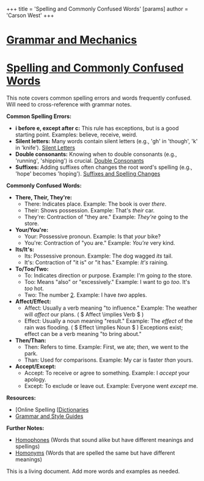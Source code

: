 +++
 title = 'Spelling and Commonly Confused Words'
[params]
	author = 'Carson West'
+++
# [Grammar and Mechanics](./../grammar-and-mechanics/)
# [Spelling and Commonly Confused Words](./../spelling-and-commonly-confused-words/)

This note covers common spelling errors and words frequently confused.  Will need to cross-reference with grammar notes.

**Common Spelling Errors:**

* **i before e, except after c:**  This rule has exceptions, but is a good starting point.  Examples:  believe, receive, weird.
* **Silent letters:**  Many words contain silent letters (e.g., 'gh' in 'though', 'k' in 'knife'). [Silent Letters](./../silent-letters/)
* **Double consonants:**  Knowing when to double consonants (e.g., 'running', 'shipping') is crucial. [Double Consonants](./../double-consonants/)
* **Suffixes:** Adding suffixes often changes the root word's spelling (e.g., 'hope' becomes 'hoping'). [Suffixes and Spelling Changes](./../suffixes-and-spelling-changes/)


**Commonly Confused Words:**

* **There, Their, They're:**
    * There:  Indicates place.  Example: The book is over *there*.
    * Their:  Shows possession. Example: That's *their* car.
    * They're: Contraction of "they are." Example: *They're* going to the store.
* **Your/You're:**
    * Your:  Possessive pronoun. Example: Is that *your* bike?
    * You're: Contraction of "you are." Example: *You're* very kind.
* **Its/It's:**
    * Its:  Possessive pronoun. Example: The dog wagged *its* tail.
    * It's: Contraction of "it is" or "it has." Example: *It's* raining.
* **To/Too/Two:**
    * To:  Indicates direction or purpose. Example: I'm going *to* the store.
    * Too:  Means "also" or "excessively." Example: I want to go *too*. It's *too* hot.
    * Two: The number [2](./../2/). Example: I have *two* apples.
* **Affect/Effect:**
    * Affect: Usually a verb meaning "to influence." Example: The weather will *affect* our plans.  ( $ Affect \implies Verb $ )
    * Effect: Usually a noun meaning "result." Example: The *effect* of the rain was flooding. ( $ Effect \implies Noun $ )  Exceptions exist; effect can be a verb meaning "to bring about."
* **Then/Than:**
    * Then:  Refers to time. Example: First, we ate; *then*, we went to the park.
    * Than: Used for comparisons. Example: My car is faster *than* yours.
* **Accept/Except:**
    * Accept: To receive or agree to something. Example: I *accept* your apology.
    * Except:  To exclude or leave out. Example: Everyone went *except* me.


**Resources:**

* [Online Spelling [[Dictionaries](./../online-spelling-[[dictionaries/)
* [Grammar and Style Guides](./../grammar-and-style-guides/)


**Further Notes:**

* [Homophones](./../homophones/)  (Words that sound alike but have different meanings and spellings)
* [Homonyms](./../homonyms/) (Words that are spelled the same but have different meanings)

This is a living document.  Add more words and examples as needed.
